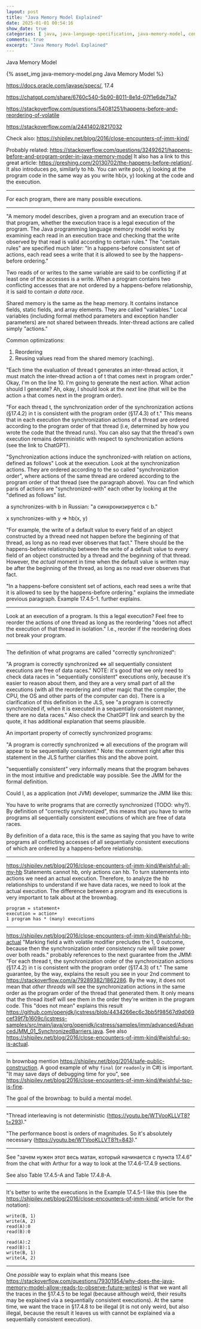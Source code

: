 ```yaml
---
layout: post
title: "Java Memory Model Explained"
date: 2025-01-01 00:54:16
show_date: true
categories: [ java, java-language-specification, java-memory-model, concurrency ]
comments: true
excerpt: "Java Memory Model Explained"
---
```


Java Memory Model

{% asset_img java-memory-model.png Java Memory Model %}

https://docs.oracle.com/javase/specs/, 17.4

https://chatgpt.com/share/6760c540-5b90-8011-8e1d-07f1e6de71a7

https://stackoverflow.com/questions/54081251/happens-before-and-reordering-of-volatile

https://stackoverflow.com/a/2441402/8217032

Check also: https://shipilev.net/blog/2016/close-encounters-of-jmm-kind/

Probably related: https://stackoverflow.com/questions/32492621/happens-before-and-program-order-in-java-memory-model
It also has a link to this great article: https://preshing.com/20130702/the-happens-before-relation/.
It also introduces po, similarly to hb. You can write po(x, y) looking at the program code in the same way as you write hb(x, y) looking at the code and the execution.

----

For each program, there are many possible executions.

----

"A memory model describes, given a program and an execution trace of that program, whether the execution trace is a legal execution of the program. The Java programming language memory model works by examining each read in an execution trace and checking that the write observed by that read is valid according to certain rules."
The "certain rules" are specified much later: "In a happens-before consistent set of actions, each read sees a write that it is allowed to see by the happens-before ordering."

Two reads of or writes to the same variable are said to be conflicting if at least one of the accesses is a write.
When a program contains two conflicting accesses that are not ordered by a happens-before relationship, it is said to contain _a data race_.

Shared memory is the same as the heap memory. It contains instance fields, static fields, and array elements. They are called "variables."
Local variables (including formal method parameters and exception handler parameters) are not shared between threads.
Inter-thread actions are called simply "actions."

Common optimizations:
1. Reordering
2. Reusing values read from the shared memory (caching).

"Each time the evaluation of thread t generates an inter-thread action, it must match the inter-thread action a of t that comes next in program order."
Okay, I'm on the line 10. I'm going to generate the next action. What action should I generate? Ah, okay, I should look at the _next_ line (that will be the action `a` that comes next in the program order).

"For each thread t, the synchronization order of the synchronization actions (§17.4.2) in t is consistent with the program order (§17.4.3) of t."
This means that in each execution the synchronization actions of a thread are ordered according to the program order of that thread (i.e, determined by how you wrote the code that the thread runs). You can also say that the thread's own execution remains deterministic with respect to synchronization actions (see the link to ChatGPT).

"Synchronization actions induce the synchronized-with relation on actions, defined as follows"
Look at the execution. Look at the synchronization actions. They are ordered according to the so called "synchronization order", where actions of the same thread are ordered according to the program order of that thread (see the paragraph above). You can find which paris of actions are "synchronized-with" each other by looking at the "defined as follows" list.

a synchronizes-with b in Russian: "a синхронизируется с b."

x synchronizes-with y => hb(x, y)

"For example, the write of a default value to every field of an object constructed by a thread need not happen before the beginning of that thread, as long as no read ever observes that fact."
There should be the happens-before relationship between the write of a default value to every field of an object constructed by a thread and the beginning of that thread. However, the _actual_ moment in time when the default value is written may be after the beginning of the thread, as long as no read ever observes that fact.

"In a happens-before consistent set of actions, each read sees a write that it is allowed to see by the happens-before ordering." explains the immediate previous paragraph. Example 17.4.5-1. further explains.

----

Look at an execution of a program. Is this a legal execution? Feel free to reorder the actions of one thread as long as the reordering "does not affect the execution of that thread in isolation." I.e., reorder if the reordering does not break your program.

----
The definition of what programs are called "correctly synchronized":

"A program is correctly synchronized <=> all sequentially consistent executions are free of data races."
NOTE: it's good that we only need to check data races in "sequentially consistent" executions only, because it's easier to reason about them, and they are a very small part of all the executions (with all the reordering and other magic that the compiler, the CPU, the OS and other parts of the computer can do).
There is a clarification of this definition in the JLS, see "a program is correctly synchronized if, when it is executed in a sequentially consistent manner, there are no data races." Also check the ChatGPT link and search by the quote, it has additional explanation that seems plausible.

An important property of correctly synchronized programs:

"A program is correctly synchronized => all executions of the program will appear to be sequentially consistent." Note: the comment right after this statement in the JLS further clarifies this and the above point.

"sequentially consistent" very informally means that the program behaves in the most intuitive and predictable way possible. See the JMM for the formal definition.

Could I, as a application (not JVM) developer, summarize the JMM like this:

You have to write programs that are correctly synchronized (TODO: why?). By definition of "correctly synchronized", this means that you have to write programs all sequentially consistent executions of which are free of data races.

By definition of a data race, this is the same as saying that you have to write programs all conflicting accesses of all sequentially consistent executions of which are ordered by a happens-before relationship.

----

https://shipilev.net/blog/2016/close-encounters-of-jmm-kind/#wishful-all-my-hb
Statements cannot hb, only actions can hb. To turn statements into actions we need an actual execution. Therefore, to analyze the hb relationships to understand if we have data races, we need to look at the actual execution.
The difference between a program and its executions is very important to talk about at the brownbag.
```
program = statement+
execution = action+
1 program has * (many) executions
```

----

https://shipilev.net/blog/2016/close-encounters-of-jmm-kind/#wishful-hb-actual
"Marking field a with volatile modifier precludes the 1, 0 outcome, because then the synchronization order consistency rule will take power over both reads." probably references to the next guarantee from the JMM: "For each thread t, the synchronization order of the synchronization actions (§17.4.2) in t is consistent with the program order (§17.4.3) of t."
The same guarantee, by the way, explains the result you see in your 2nd comment to https://stackoverflow.com/a/79289382/1862286.
By the way, it does not mean that _other threads_ will see the synchronization actions in the same order as the program order of the thread that generated them. It only means that the thread itself will see them in the order they're written in the program code. This "does not mean" explains this result https://github.com/openjdk/jcstress/blob/4434266ec6c3bb5f98567d9d069cef39f7b1609c/jcstress-samples/src/main/java/org/openjdk/jcstress/samples/jmm/advanced/AdvancedJMM_01_SynchronizedBarriers.java. See also https://shipilev.net/blog/2016/close-encounters-of-jmm-kind/#wishful-so-is-actual.

----

In brownbag mention https://shipilev.net/blog/2014/safe-public-construction. A good example of why `final` (or `readonly` in C#) is important. "It may save days of debugging time for you", see https://shipilev.net/blog/2016/close-encounters-of-jmm-kind/#wishful-tso-is-fine.

The goal of the brownbag: to build a mental model.

----

"Thread interleaving is not deterministic (https://youtu.be/WTVooKLLVT8?t=293)."

"The performance boost is orders of magnitudes. So it's absolutely necessary (https://youtu.be/WTVooKLLVT8?t=843)."

----

See "зачем нужен этот весь матан, который начинается с пункта 17.4.6" from the chat with Arthur for a way to look at the 17.4.6-17.4.9 sections.

See also Table 17.4.5-A and Table 17.4.8-A.

----

It's better to write the executions in the Example 17.4.5-1 like this (see the https://shipilev.net/blog/2016/close-encounters-of-jmm-kind/ article for the notation):

```
write(B, 1)
write(A, 2)
read(A):0
read(B):0
```

```
read(A):2
read(B):1
write(B, 1)
write(A, 2)
```

----

One _possible_ way to explain what this means (see https://stackoverflow.com/questions/79301954/why-does-the-java-memory-model-allow-reads-to-observe-future-writes) is that we want all the traces in the §17.4.5 to be legal (because although weird, their results may be explained via a sequentially consistent executions). At the same time, we want the trace in §17.4.8 to be illegal (it is not only weird, but also illegal, because the result it leaves us with cannot be explained via a sequentially consistent execution).
